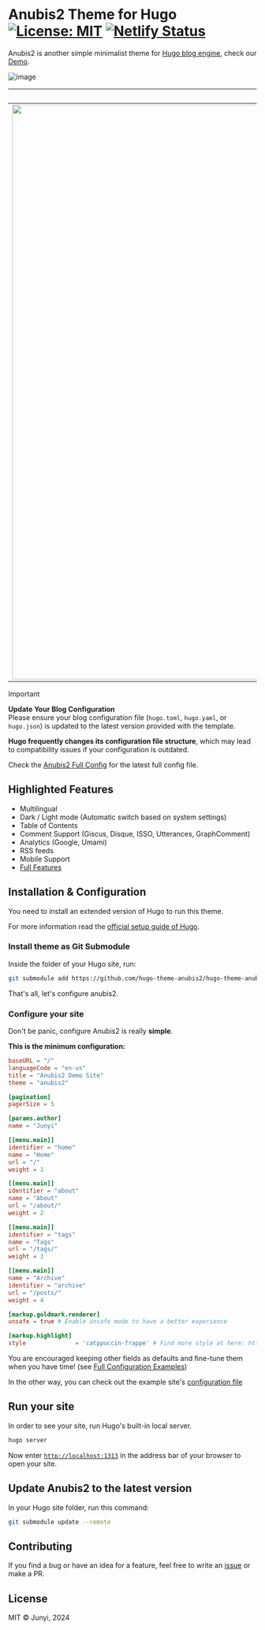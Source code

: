 # Anubis2 Theme for Hugo [![License: MIT](https://img.shields.io/badge/License-MIT-green.svg)](https://opensource.org/licenses/MIT) [![Netlify Status](https://api.netlify.com/api/v1/badges/750dfb45-73dc-4a96-8920-e701e0196959/deploy-status)](https://app.netlify.com/sites/hugo-theme-anubis2/deploys)

Anubis2 is another simple minimalist theme for [Hugo blog engine](https://gohugo.io/), check our [Demo](https://hugo-theme-anubis2.netlify.app/).

![image](./images/demo1.png)

|                                                        Light                                                         |                                                     Dark (Code)                                                      |                                                     Dark (Math)                                                      |
| :------------------------------------------------------------------------------------------------------------------: | :------------------------------------------------------------------------------------------------------------------: | :------------------------------------------------------------------------------------------------------------------: |
| <img width="1166" alt="demo1" src="./images/light.png"> | <img width="1112" alt="demo3" src="./images/dark.png"> | <img width="1166" alt="demo2" src="./images/math.png"> |


> [!IMPORTANT]  
> **Update Your Blog Configuration**  
> Please ensure your blog configuration file (`hugo.toml`, `hugo.yaml`, or `hugo.json`) is updated to the latest version provided with the template.
> 
> **Hugo frequently changes its configuration file structure**, which may lead to compatibility issues if your configuration is outdated.
>
> Check the [Anubis2 Full Config](./example-site/hugo.toml) for the latest full config file.  



## Highlighted Features

- Multilingual
- Dark / Light mode (Automatic switch based on system settings)
- Table of Contents
- Comment Support (Giscus, Disque, ISSO, Utterances, GraphComment)
- Analytics (Google, Umami)
- RSS feeds
- Mobile Support
- [Full Features](wiki/Full-Features)

## Installation & Configuration

You need to install an extended version of Hugo to run this theme.

For more information read the [official setup guide of Hugo](https://gohugo.io/installation/).

### Install theme as Git Submodule

Inside the folder of your Hugo site, run:

```bash
git submodule add https://github.com/hugo-theme-anubis2/hugo-theme-anubis2.git themes/anubis2
```

That's all, let's configure anubis2.

### Configure your site

Don't be panic, configure Anubis2 is really **simple**.

**This is the minimum configuration:**

```toml
baseURL = "/"
languageCode = "en-us"
title = "Anubis2 Demo Site"
theme = "anubis2"

[pagination]
pagerSize = 5

[params.author]
name = "Junyi"

[[menu.main]]
identifier = "home"
name = "Home"
url = "/"
weight = 1

[[menu.main]]
identifier = "about"
name = "About"
url = "/about/"
weight = 2

[[menu.main]]
identifier = "tags"
name = "Tags"
url = "/tags/"
weight = 3

[[menu.main]]
name = "Archive"
identifier = "archive"
url = "/posts/"
weight = 4

[markup.goldmark.renderer]
unsafe = true # Enable unsafe mode to have a better experience

[markup.highlight]
style              = 'catppuccin-frappe' # Find more style at here: https://swapoff.org/chroma/playground/
```

You are encouraged keeping other fields as defaults and fine-tune them when you have time! (see [Full Configuration Examples](https://github.com/hugo-theme-anubis2/hugo-theme-anubis2/wiki/Configuration-Example))

In the other way, you can check out the example site's [configuration file](example-site/hugo.toml)

## Run your site

In order to see your site, run Hugo's built-in local server.

```bash
hugo server
```

Now enter [`http://localhost:1313`](http://localhost:1313/) in the address bar of your browser to open your site.

## Update Anubis2 to the latest version

In your Hugo site folder, run this command:

```bash
git submodule update --remote
```

## Contributing

If you find a bug or have an idea for a feature, feel free to write an [issue](https://github.com/hugo-theme-anubis2/hugo-theme-anubis2/issues) or make a PR.

## License

MIT © Junyi, 2024

